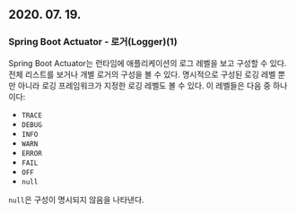 ## 2020. 07. 19.

### Spring Boot Actuator - 로거(Logger)(1)

Spring Boot Actuator는 런타임에 애플리케이션의 로그 레벨을 보고 구성할 수 있다. 전체 리스트를 보거나 개별 로거의 구성을 볼 수 있다. 명시적으로 구성된 로깅 레벨 뿐만 아니라 로깅 프레임워크가 지정한 로깅 레벨도 볼 수 있다. 이 레벨들은 다음 중 하나이다:

* `TRACE`
* `DEBUG`
* `INFO`
* `WARN`
* `ERROR`
* `FAIL`
* `OFF`
* `null`

`null`은  구성이 명시되지 않음을 나타낸다.